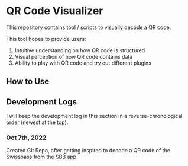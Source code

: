 # QR Code Visualizer
This repository contains tool / scripts to visually decode a QR code.

This tool hopes to provide users:
1. Intuitive understanding on how QR code is structured
2. Visual perception of how QR code contains data
3. Ability to play with QR code and try out different plugins

## How to Use


## Development Logs
I will keep the development log in this section in a reverse-chronological order (newest at the top).

### Oct 7th, 2022
Created Git Repo, after getting inspired to decode a QR code of the Swisspass from the SBB app.